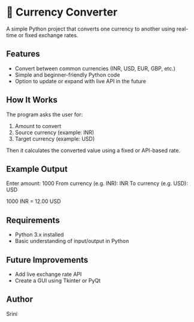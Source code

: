 # 💱 Currency Converter

A simple Python project that converts one currency to another using real-time or fixed exchange rates.

## Features
- Convert between common currencies (INR, USD, EUR, GBP, etc.)
- Simple and beginner-friendly Python code
- Option to update or expand with live API in the future

## How It Works
The program asks the user for:
1. Amount to convert
2. Source currency (example: INR)
3. Target currency (example: USD)

Then it calculates the converted value using a fixed or API-based rate.

## Example Output
Enter amount: 1000
From currency (e.g. INR): INR
To currency (e.g. USD): USD

1000 INR = 12.00 USD

## Requirements
- Python 3.x installed
- Basic understanding of input/output in Python

## Future Improvements
- Add live exchange rate API
- Create a GUI using Tkinter or PyQt

## Author
Srini
